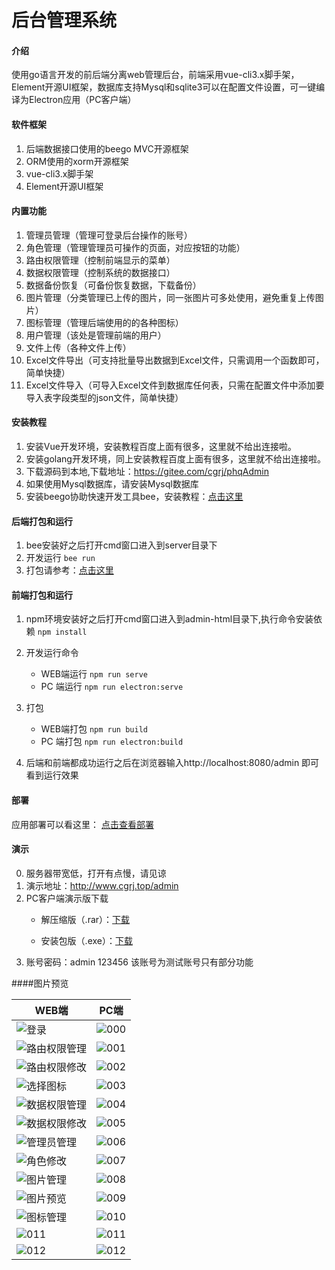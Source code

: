 # 后台管理系统

#### 介绍
使用go语言开发的前后端分离web管理后台，前端采用vue-cli3.x脚手架，Element开源UI框架，数据库支持Mysql和sqlite3可以在配置文件设置，可一键编译为Electron应用（PC客户端）

#### 软件框架
1. 后端数据接口使用的beego MVC开源框架
2. ORM使用的xorm开源框架
3. vue-cli3.x脚手架
4. Element开源UI框架

#### 内置功能
1. 管理员管理（管理可登录后台操作的账号）
2. 角色管理（管理管理员可操作的页面，对应按钮的功能）
3. 路由权限管理（控制前端显示的菜单）
4. 数据权限管理（控制系统的数据接口）
5. 数据备份恢复（可备份恢复数据，下载备份）
6. 图片管理（分类管理已上传的图片，同一张图片可多处使用，避免重复上传图片）
7. 图标管理（管理后端使用的的各种图标）
8. 用户管理（该处是管理前端的用户）
9. 文件上传（各种文件上传）
10. Excel文件导出（可支持批量导出数据到Excel文件，只需调用一个函数即可，简单快捷）
11. Excel文件导入（可导入Excel文件到数据库任何表，只需在配置文件中添加要导入表字段类型的json文件，简单快捷）

#### 安装教程
1. 安装Vue开发环境，安装教程百度上面有很多，这里就不给出连接啦。
2. 安装golang开发环境，同上安装教程百度上面有很多，这里就不给出连接啦。
3. 下载源码到本地,下载地址：<a href="https://gitee.com/cgrj/phqAdmin" target="_blank">https://gitee.com/cgrj/phqAdmin</a>
4. 如果使用Mysql数据库，请安装Mysql数据库
5. 安装beego协助快速开发工具bee，安装教程：<a href="https://beego.me/docs/install/bee.md" target="_blank">点击这里</a>

#### 后端打包和运行
  1. bee安装好之后打开cmd窗口进入到server目录下
  2. 开发运行 
  ``bee run``
 3. 打包请参考：<a href="https://beego.me/docs/install/bee.md" target="_blank">点击这里</a>
#### 前端打包和运行
  1. npm环境安装好之后打开cmd窗口进入到admin-html目录下,执行命令安装依赖
  ``npm install``
  
  2. 开发运行命令  
  
      * WEB端运行 ``npm run serve``
     * PC 端运行  ``npm run electron:serve``
    
  3. 打包  
  
     * WEB端打包   ``npm run build``
     * PC 端打包  ``npm run electron:build``
  4. 后端和前端都成功运行之后在浏览器输入http://localhost:8080/admin 即可看到运行效果
  
#### 部署
 应用部署可以看这里： <a href="https://beego.me/docs/deploy/" target="_blank">点击查看部署</a>

#### 演示
0. 服务器带宽低，打开有点慢，请见谅
1. 演示地址：<a href="http://www.cgrj.top/admin" target="_blank">http://www.cgrj.top/admin</a> 
2. PC客户端演示版下载  
    * 解压缩版（.rar）：<a href="http://www.cgrj.top/phq_admin_pc.rar" target="_blank">下载</a> 
      
    * 安装包版（.exe）：<a href="http://www.cgrj.top/phq_admin_pc.exe" target="_blank">下载</a> 
3. 账号密码：admin  123456  该账号为测试账号只有部分功能  

####图片预览

|WEB端|PC端|
|--|--|
| ![登录](http://www.cgrj.top/admin-img/web/000.jpg)| ![000](http://www.cgrj.top/admin-img/pc/000.jpg) |
| ![路由权限管理](http://www.cgrj.top/admin-img/web/001.jpg)| ![001](http://www.cgrj.top/admin-img/pc/001.jpg) |
| ![路由权限修改](http://www.cgrj.top/admin-img/web/002.jpg)| ![002](http://www.cgrj.top/admin-img/pc/002.jpg) |
| ![选择图标](http://www.cgrj.top/admin-img/web/003.jpg)| ![003](http://www.cgrj.top/admin-img/pc/003.jpg)  |
| ![数据权限管理](http://www.cgrj.top/admin-img/web/004.jpg) | ![004](http://www.cgrj.top/admin-img/pc/004.jpg) |
| ![数据权限修改](http://www.cgrj.top/admin-img/web/005.jpg) | ![005](http://www.cgrj.top/admin-img/pc/005.jpg) |
| ![管理员管理](http://www.cgrj.top/admin-img/web/006.jpg) | ![006](http://www.cgrj.top/admin-img/pc/006.jpg)  |
| ![角色修改](http://www.cgrj.top/admin-img/web/007.jpg) | ![007](http://www.cgrj.top/admin-img/pc/007.jpg)  |
| ![图片管理](http://www.cgrj.top/admin-img/web/008.jpg) | ![008](http://www.cgrj.top/admin-img/pc/008.jpg) |
| ![图片预览](http://www.cgrj.top/admin-img/web/009.jpg) | ![009](http://www.cgrj.top/admin-img/pc/009.jpg) |
| ![图标管理](http://www.cgrj.top/admin-img/web/010.jpg) | ![010](http://www.cgrj.top/admin-img/pc/010.jpg) |
| ![011](http://www.cgrj.top/admin-img/web/011.jpg) | ![011](http://www.cgrj.top/admin-img/pc/011.jpg) |
| ![012](http://www.cgrj.top/admin-img/web/012.jpg) | ![012](http://www.cgrj.top/admin-img/pc/012.jpg) |



